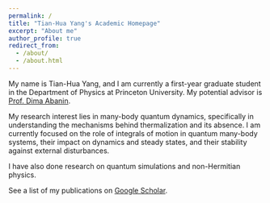 ```yaml
---
permalink: /
title: "Tian-Hua Yang's Academic Homepage"
excerpt: "About me"
author_profile: true
redirect_from: 
  - /about/
  - /about.html
---
```


My name is Tian-Hua Yang, and I am currently a first-year graduate student in the Department of Physics at Princeton University. My potential advisor is <a href="https://phy.princeton.edu/people/dmitry-abanin">Prof. Dima Abanin</a>.

My research interest lies in many-body quantum dynamics, specifically in understanding the mechanisms behind thermalization and its absence. I am currently focused on the role of integrals of motion in quantum many-body systems, their impact on dynamics and steady states, and their stability against external disturbances.

I have also done research on quantum simulations and non-Hermitian physics.

See a list of my publications on <a href="https://scholar.google.com/citations?user=MXF9R18AAAAJ&hl=en">Google Scholar</a>.